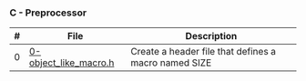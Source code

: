 ### C - Preprocessor

|# |File                                            |Description                                         |
|--|------------------------------------------------|----------------------------------------------------|
|0 |[0-object_like_macro.h](./0-object_like_macro.h)|Create a header file that defines a macro named SIZE| 
